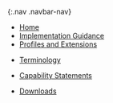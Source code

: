 {:.nav .navbar-nav}
<!-- don't remove the line above - to add or remove a menu item commeent in or out -->
- [Home](index.html)
- [Implementation Guidance](guidance.html)
- [Profiles and Extensions](profiles.html)
<!-- - [Mappings](structuremaps.html) -->
<!-- - [Extensions](extensions.html) -->
- [Terminology](terminology.html)
<!-- - [Search Parameters](searchparams.html) -->
- [Capability Statements](capstatements.html)
<!-- - [Security](security.html) -->
<!-- - [Examples](examples.html) -->
- [Downloads](downloads.html)

